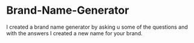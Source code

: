 # Brand-Name-Generator
I created a brand name generator by asking u some of the questions and with the answers I created a new name for your brand.
